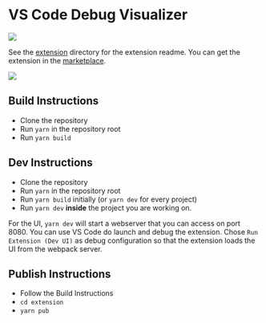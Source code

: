# VS Code Debug Visualizer

[![](https://img.shields.io/twitter/follow/hediet_dev.svg?style=social)](https://twitter.com/intent/follow?screen_name=hediet_dev)

See the [extension](extension) directory for the extension readme.
You can get the extension in the [marketplace](https://marketplace.visualstudio.com/items?itemName=hediet.debug-visualizer).

![](./docs/doubly-linked-list-reverse-demo.gif)

## Build Instructions

-   Clone the repository
-   Run `yarn` in the repository root
-   Run `yarn build`

## Dev Instructions

-   Clone the repository
-   Run `yarn` in the repository root
-   Run `yarn build` initially (or `yarn dev` for every project)
-   Run `yarn dev` **inside** the project you are working on.

For the UI, `yarn dev` will start a webserver that you can access on port 8080.
You can use VS Code do launch and debug the extension.
Chose `Run Extension (Dev UI)` as debug configuration so that the extension loads the UI from the webpack server.

## Publish Instructions

-   Follow the Build Instructions
-   `cd extension`
-   `yarn pub`
